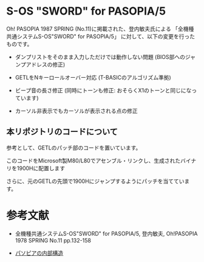 # S-OS "SWORD" for PASOPIA/5

Oh! PASOPIA 1987 SPRING (No.11)に掲載された、登内敏夫氏による
「全機種共通システムS-OS"SWORD" for PASOPIA/5」
に対して、以下の変更を行ったものです。

- ダンプリストをそのまま入力しただけでは動作しない問題
  (BIOS部へのジャンプアドレスの修正)

- GETLをNキーロールオーバー対応 (T-BASICのアルゴリズム準拠)

- ビープ音の長さ修正 (同時にトーンも修正: おそらくX1のトーンと同じになっています)

- カーソル非表示でもカーソルが表示される点の修正

## 本リポジトリのコードについて
参考として、GETLのパッチ部のコードを置いています。

このコードをMicrosoft製M80/L80でアセンブル・リンクし、生成されたバイナリを1900Hに配置します

さらに、元のGETLの先頭で1900Hにジャンプするようにパッチを当てています。

# 参考文献

- 全機種共通システムS-OS"SWORD" for PASOPIA/5, 登内敏夫, Oh!PASOPIA 1978 SPRING No.11 pp.132-158

- [パソピアの内部構造](https://dl.ndl.go.jp/pid/12628498/1/76)
